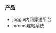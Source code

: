 ### 产品

- joggle内网穿透平台
- mrcms建站系统

<!---
wuweiit/wuweiit is a ✨ special ✨ repository because its `README.md` (this file) appears on your GitHub profile.
You can click the Preview link to take a look at your changes.
--->
